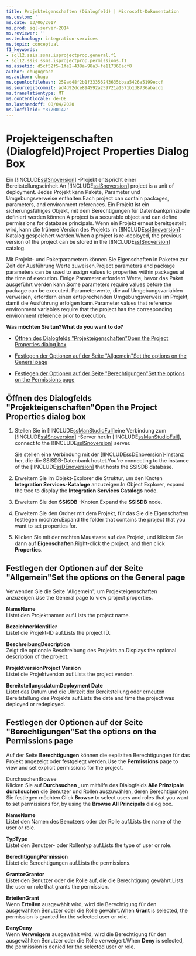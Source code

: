 ```yaml
---
title: Projekteigenschaften (Dialogfeld) | Microsoft-Dokumentation
ms.custom: ''
ms.date: 03/06/2017
ms.prod: sql-server-2014
ms.reviewer: ''
ms.technology: integration-services
ms.topic: conceptual
f1_keywords:
- sql12.ssis.ssms.isprojectprop.general.f1
- sql12.ssis.ssms.isprojectprop.permissions.f1
ms.assetid: d5cf52f5-1fe2-438a-98a3-fe117360acf8
author: chugugrace
ms.author: chugu
ms.openlocfilehash: 259ad48f2b1f33356243635bbaa5426a5199eccf
ms.sourcegitcommit: ad4d92dce894592a259721a1571b1d8736abacdb
ms.translationtype: MT
ms.contentlocale: de-DE
ms.lasthandoff: 08/04/2020
ms.locfileid: "87700142"
---
```

# <a name="project-properties-dialog-box"></a><span data-ttu-id="b5e70-102">Projekteigenschaften (Dialogfeld)</span><span class="sxs-lookup"><span data-stu-id="b5e70-102">Project Properties Dialog Box</span></span>
  <span data-ttu-id="b5e70-103">Ein [!INCLUDE[ssISnoversion](../../includes/ssisnoversion-md.md)] -Projekt entspricht einer Bereitstellungseinheit.</span><span class="sxs-lookup"><span data-stu-id="b5e70-103">An [!INCLUDE[ssISnoversion](../../includes/ssisnoversion-md.md)] project is a unit of deployment.</span></span> <span data-ttu-id="b5e70-104">Jedes Projekt kann Pakete, Parameter und Umgebungsverweise enthalten.</span><span class="sxs-lookup"><span data-stu-id="b5e70-104">Each project can contain packages, parameters, and environment references.</span></span> <span data-ttu-id="b5e70-105">Ein Projekt ist ein sicherungsfähiges Objekt, mit dem Berechtigungen für Datenbankprinzipale definiert werden können.</span><span class="sxs-lookup"><span data-stu-id="b5e70-105">A project is a securable object and can define permissions for database principals.</span></span> <span data-ttu-id="b5e70-106">Wenn ein Projekt erneut bereitgestellt wird, kann die frühere Version des Projekts im [!INCLUDE[ssISnoversion](../../includes/ssisnoversion-md.md)] -Katalog gespeichert werden.</span><span class="sxs-lookup"><span data-stu-id="b5e70-106">When a project is re-deployed, the previous version of the project can be stored in the [!INCLUDE[ssISnoversion](../../includes/ssisnoversion-md.md)] catalog.</span></span>  
  
 <span data-ttu-id="b5e70-107">Mit Projekt- und Paketparametern können Sie Eigenschaften in Paketen zur Zeit der Ausführung Werte zuweisen.</span><span class="sxs-lookup"><span data-stu-id="b5e70-107">Project parameters and package parameters can be used to assign values to properties within packages at the time of execution.</span></span> <span data-ttu-id="b5e70-108">Einige Parameter erfordern Werte, bevor das Paket ausgeführt werden kann.</span><span class="sxs-lookup"><span data-stu-id="b5e70-108">Some parameters require values before the package can be executed.</span></span> <span data-ttu-id="b5e70-109">Parameterwerte, die auf Umgebungsvariablen verweisen, erfordern einen entsprechenden Umgebungsverweis im Projekt, damit die Ausführung erfolgen kann.</span><span class="sxs-lookup"><span data-stu-id="b5e70-109">Parameter values that reference environment variables require that the project has the corresponding environment reference prior to execution.</span></span>  
  
 <span data-ttu-id="b5e70-110">**Was möchten Sie tun?**</span><span class="sxs-lookup"><span data-stu-id="b5e70-110">**What do you want to do?**</span></span>  
  
-   [<span data-ttu-id="b5e70-111">Öffnen des Dialogfelds "Projekteigenschaften"</span><span class="sxs-lookup"><span data-stu-id="b5e70-111">Open the Project Properties dialog box</span></span>](#open_dialog)  
  
-   [<span data-ttu-id="b5e70-112">Festlegen der Optionen auf der Seite "Allgemein"</span><span class="sxs-lookup"><span data-stu-id="b5e70-112">Set the options on the General page</span></span>](#general)  
  
-   [<span data-ttu-id="b5e70-113">Festlegen der Optionen auf der Seite "Berechtigungen"</span><span class="sxs-lookup"><span data-stu-id="b5e70-113">Set the options on the Permissions page</span></span>](#permissions)  
  
##  <a name="open-the-project-properties-dialog-box"></a><a name="open_dialog"></a> <span data-ttu-id="b5e70-114">Öffnen des Dialogfelds "Projekteigenschaften"</span><span class="sxs-lookup"><span data-stu-id="b5e70-114">Open the Project Properties dialog box</span></span>  
  
1.  <span data-ttu-id="b5e70-115">Stellen Sie in [!INCLUDE[ssManStudioFull](../../includes/ssmanstudiofull-md.md)]eine Verbindung zum [!INCLUDE[ssISnoversion](../../includes/ssisnoversion-md.md)] -Server her.</span><span class="sxs-lookup"><span data-stu-id="b5e70-115">In [!INCLUDE[ssManStudioFull](../../includes/ssmanstudiofull-md.md)], connect to the [!INCLUDE[ssISnoversion](../../includes/ssisnoversion-md.md)] server.</span></span>  
  
     <span data-ttu-id="b5e70-116">Sie stellen eine Verbindung mit der [!INCLUDE[ssDEnoversion](../../includes/ssdenoversion-md.md)]-Instanz her, die die SSISDB-Datenbank hostet.</span><span class="sxs-lookup"><span data-stu-id="b5e70-116">You're connecting to the instance of the [!INCLUDE[ssDEnoversion](../../includes/ssdenoversion-md.md)] that hosts the SSISDB database.</span></span>  
  
2.  <span data-ttu-id="b5e70-117">Erweitern Sie im Objekt-Explorer die Struktur, um den Knoten **Integration Services-Kataloge** anzuzeigen.</span><span class="sxs-lookup"><span data-stu-id="b5e70-117">In Object Explorer, expand the tree to display the **Integration Services Catalogs** node.</span></span>  
  
3.  <span data-ttu-id="b5e70-118">Erweitern Sie den **SSISDB** -Knoten.</span><span class="sxs-lookup"><span data-stu-id="b5e70-118">Expand the **SSISDB** node.</span></span>  
  
4.  <span data-ttu-id="b5e70-119">Erweitern Sie den Ordner mit dem Projekt, für das Sie die Eigenschaften festlegen möchten.</span><span class="sxs-lookup"><span data-stu-id="b5e70-119">Expand the folder that contains the project that you want to set properties for.</span></span>  
  
5.  <span data-ttu-id="b5e70-120">Klicken Sie mit der rechten Maustaste auf das Projekt, und klicken Sie dann auf **Eigenschaften**.</span><span class="sxs-lookup"><span data-stu-id="b5e70-120">Right-click the project, and then click **Properties**.</span></span>  
  
##  <a name="set-the-options-on-the-general-page"></a><a name="general"></a> <span data-ttu-id="b5e70-121">Festlegen der Optionen auf der Seite "Allgemein"</span><span class="sxs-lookup"><span data-stu-id="b5e70-121">Set the options on the General page</span></span>  
 <span data-ttu-id="b5e70-122">Verwenden Sie die Seite "Allgemein", um Projekteigenschaften anzuzeigen.</span><span class="sxs-lookup"><span data-stu-id="b5e70-122">Use the General page to view project properties.</span></span>  
  
 <span data-ttu-id="b5e70-123">**Name**</span><span class="sxs-lookup"><span data-stu-id="b5e70-123">**Name**</span></span>  
 <span data-ttu-id="b5e70-124">Listet den Projektnamen auf.</span><span class="sxs-lookup"><span data-stu-id="b5e70-124">Lists the project name.</span></span>  
  
 <span data-ttu-id="b5e70-125">**Bezeichner**</span><span class="sxs-lookup"><span data-stu-id="b5e70-125">**Identifier**</span></span>  
 <span data-ttu-id="b5e70-126">Listet die Projekt-ID auf.</span><span class="sxs-lookup"><span data-stu-id="b5e70-126">Lists the project ID.</span></span>  
  
 <span data-ttu-id="b5e70-127">**Beschreibung**</span><span class="sxs-lookup"><span data-stu-id="b5e70-127">**Description**</span></span>  
 <span data-ttu-id="b5e70-128">Zeigt die optionale Beschreibung des Projekts an.</span><span class="sxs-lookup"><span data-stu-id="b5e70-128">Displays the optional description of the project.</span></span>  
  
 <span data-ttu-id="b5e70-129">**Projektversion**</span><span class="sxs-lookup"><span data-stu-id="b5e70-129">**Project Version**</span></span>  
 <span data-ttu-id="b5e70-130">Listet die Projektversion auf.</span><span class="sxs-lookup"><span data-stu-id="b5e70-130">Lists the project version.</span></span>  
  
 <span data-ttu-id="b5e70-131">**Bereitstellungsdatum**</span><span class="sxs-lookup"><span data-stu-id="b5e70-131">**Deployment Date**</span></span>  
 <span data-ttu-id="b5e70-132">Listet das Datum und die Uhrzeit der Bereitstellung oder erneuten Bereitstellung des Projekts auf.</span><span class="sxs-lookup"><span data-stu-id="b5e70-132">Lists the date and time the project was deployed or redeployed.</span></span>  
  
##  <a name="set-the-options-on-the-permissions-page"></a><a name="permissions"></a> <span data-ttu-id="b5e70-133">Festlegen der Optionen auf der Seite "Berechtigungen"</span><span class="sxs-lookup"><span data-stu-id="b5e70-133">Set the options on the Permissions page</span></span>  
 <span data-ttu-id="b5e70-134">Auf der Seite **Berechtigungen** können die expliziten Berechtigungen für das Projekt angezeigt oder festgelegt werden.</span><span class="sxs-lookup"><span data-stu-id="b5e70-134">Use the **Permissions** page to view and set explicit permissions for the project.</span></span>  
  
 <span data-ttu-id="b5e70-135">Durchsuchen</span><span class="sxs-lookup"><span data-stu-id="b5e70-135">Browse</span></span>  
 <span data-ttu-id="b5e70-136">Klicken Sie auf **Durchsuchen** , um mithilfe des Dialogfelds **Alle Prinzipale durchsuchen** die Benutzer und Rollen auszuwählen, deren Berechtigungen Sie festlegen möchten.</span><span class="sxs-lookup"><span data-stu-id="b5e70-136">Click **Browse** to select users and roles that you want to set permissions for, by using the **Browse All Principals** dialog box.</span></span>  
  
 <span data-ttu-id="b5e70-137">**Name**</span><span class="sxs-lookup"><span data-stu-id="b5e70-137">**Name**</span></span>  
 <span data-ttu-id="b5e70-138">Listet den Namen des Benutzers oder der Rolle auf.</span><span class="sxs-lookup"><span data-stu-id="b5e70-138">Lists the name of the user or role.</span></span>  
  
 <span data-ttu-id="b5e70-139">**Typ**</span><span class="sxs-lookup"><span data-stu-id="b5e70-139">**Type**</span></span>  
 <span data-ttu-id="b5e70-140">Listet den Benutzer- oder Rollentyp auf.</span><span class="sxs-lookup"><span data-stu-id="b5e70-140">Lists the type of user or role.</span></span>  
  
 <span data-ttu-id="b5e70-141">**Berechtigung**</span><span class="sxs-lookup"><span data-stu-id="b5e70-141">**Permission**</span></span>  
 <span data-ttu-id="b5e70-142">Listet die Berechtigungen auf.</span><span class="sxs-lookup"><span data-stu-id="b5e70-142">Lists the permissions.</span></span>  
  
 <span data-ttu-id="b5e70-143">**Grantor**</span><span class="sxs-lookup"><span data-stu-id="b5e70-143">**Grantor**</span></span>  
 <span data-ttu-id="b5e70-144">Listet den Benutzer oder die Rolle auf, die die Berechtigung gewährt.</span><span class="sxs-lookup"><span data-stu-id="b5e70-144">Lists the user or role that grants the permission.</span></span>  
  
 <span data-ttu-id="b5e70-145">**Erteilen**</span><span class="sxs-lookup"><span data-stu-id="b5e70-145">**Grant**</span></span>  
 <span data-ttu-id="b5e70-146">Wenn **Erteilen** ausgewählt wird, wird die Berechtigung für den ausgewählten Benutzer oder die Rolle gewährt.</span><span class="sxs-lookup"><span data-stu-id="b5e70-146">When **Grant** is selected, the permission is granted for the selected user or role.</span></span>  
  
 <span data-ttu-id="b5e70-147">**Deny**</span><span class="sxs-lookup"><span data-stu-id="b5e70-147">**Deny**</span></span>  
 <span data-ttu-id="b5e70-148">Wenn **Verweigern** ausgewählt wird, wird die Berechtigung für den ausgewählten Benutzer oder die Rolle verweigert.</span><span class="sxs-lookup"><span data-stu-id="b5e70-148">When **Deny** is selected, the permission is denied for the selected user or role.</span></span>  
  
  
